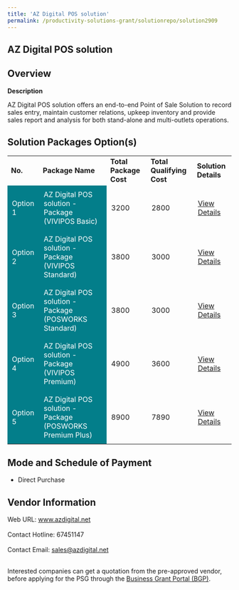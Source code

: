 ```yaml
---
title: 'AZ Digital POS solution'
permalink: /productivity-solutions-grant/solutionrepo/solution2909
---
```


## AZ Digital POS solution

## Overview

**Description**

AZ Digital POS solution offers an end-to-end Point of Sale Solution to record sales entry, maintain customer relations, upkeep inventory and provide sales report and analysis for both stand-alone and multi-outlets operations.

## Solution Packages Option(s)

<table>
<tr>
<td><b>No.</b></td>
<td><b>Package Name</b></td>
<td><b>Total Package Cost</b></td>
<td><b>Total Qualifying Cost</b></td>
<td><b>Solution Details</b></td>
</tr>
<tr>
<td style='padding: 10px; background-color: #037E8A; color: #FFFFFF;'>Option 1</td>
<td style='padding: 10px; background-color: #037E8A; color: #FFFFFF;'>AZ Digital POS solution - Package (VIVIPOS Basic)</td>
<td style='padding: 10px;'>3200</td>
<td style='padding: 10px;'>2800</td>
<td style='padding: 10px;'><a href='https://www.gobusiness.gov.sg/images/psg/AZ_Digital_20210379_Desensitised_Annex_3_Part_1.pdf' target='_blank'>View Details</a></td>
</tr>
<tr>
<td style='padding: 10px; background-color: #037E8A; color: #FFFFFF;'>Option 2</td>
<td style='padding: 10px; background-color: #037E8A; color: #FFFFFF;'>AZ Digital POS solution - Package (VIVIPOS Standard)</td>
<td style='padding: 10px;'>3800</td>
<td style='padding: 10px;'>3000</td>
<td style='padding: 10px;'><a href='https://www.gobusiness.gov.sg/images/psg/AZ_Digital_20210379_Desensitised_Annex_3_Part_2.pdf' target='_blank'>View Details</a></td>
</tr>
<tr>
<td style='padding: 10px; background-color: #037E8A; color: #FFFFFF;'>Option 3</td>
<td style='padding: 10px; background-color: #037E8A; color: #FFFFFF;'>AZ Digital POS solution - Package (POSWORKS Standard)</td>
<td style='padding: 10px;'>3800</td>
<td style='padding: 10px;'>3000</td>
<td style='padding: 10px;'><a href='https://www.gobusiness.gov.sg/images/psg/AZ_Digital_20210379_Desensitised_Annex_3_Part_3.pdf' target='_blank'>View Details</a></td>
</tr>
<tr>
<td style='padding: 10px; background-color: #037E8A; color: #FFFFFF;'>Option 4</td>
<td style='padding: 10px; background-color: #037E8A; color: #FFFFFF;'>AZ Digital POS solution - Package (VIVIPOS Premium)</td>
<td style='padding: 10px;'>4900</td>
<td style='padding: 10px;'>3600</td>
<td style='padding: 10px;'><a href='https://www.gobusiness.gov.sg/images/psg/AZ_Digital_20210379_Desensitised_Annex_3_Part_4.pdf' target='_blank'>View Details</a></td>
</tr>
<tr>
<td style='padding: 10px; background-color: #037E8A; color: #FFFFFF;'>Option 5</td>
<td style='padding: 10px; background-color: #037E8A; color: #FFFFFF;'>AZ Digital POS solution - Package (POSWORKS Premium Plus)</td>
<td style='padding: 10px;'>8900</td>
<td style='padding: 10px;'>7890</td>
<td style='padding: 10px;'><a href='https://www.gobusiness.gov.sg/images/psg/AZ_Digital_20210379_Desensitised_Annex_3_Part_5.pdf' target='_blank'>View Details</a></td>
</tr>
</table>

## Mode and Schedule of Payment

 - Direct Purchase

## Vendor Information

 Web URL: www.azdigital.net <br><br>Contact Hotline: 67451147 <br><br>Contact Email: sales@azdigital.net <br><br>

Interested companies can get a quotation from the pre-approved vendor, before applying for the PSG through the <a href='https://www.businessgrants.gov.sg/' target='_blank' rel='noopener'>Business Grant Portal (BGP)</a>.

<script src="/jquery/resize-tables.js"></script>
